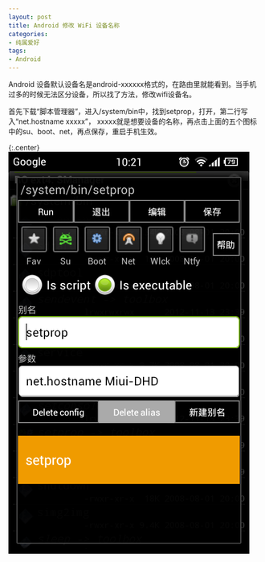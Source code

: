 ```yaml
---
layout: post
title: Android 修改 WiFi 设备名称
categories:
- 纯属爱好
tags:
- Android
---
```


Android 设备默认设备名是android-xxxxxx格式的，在路由里就能看到。当手机过多的时候无法区分设备，所以找了方法，修改wifi设备名。

首先下载“脚本管理器”，进入/system/bin中，找到setprop，打开，第二行写入“net.hostname xxxxx”， xxxxx就是想要设备的名称，再点击上面的五个图标中的su、boot、net，再点保存，重启手机生效。

{:.center}
[![点击查看原图](/uploadfile/201211/615545ae92cff126d3d4b3b8ea0b60d820121115022311.png)](/uploadfile/201211/615545ae92cff126d3d4b3b8ea0b60d820121115022311.png)